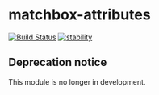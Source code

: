 matchbox-attributes 
===================

[![Build Status](https://travis-ci.org/matchboxjs/matchbox-attributes.svg)](https://travis-ci.org/matchboxjs/matchbox-attributes)
[![stability](https://img.shields.io/badge/stability-deprecated-lightgray.svg)](https://github.com/matchboxjs/matchbox/wiki/Stability)

## Deprecation notice

This module is no longer in development.
